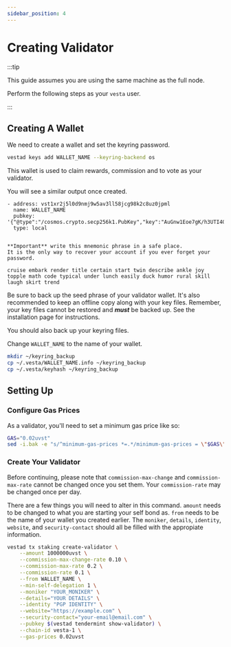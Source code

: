 ```yaml
---
sidebar_position: 4
---
```

# Creating Validator


:::tip

This guide assumes you are using the same machine as the full node.

Perform the following steps as your `vesta` user.

:::

## Creating A Wallet

We need to create a wallet and set the keyring password.

```sh
vestad keys add WALLET_NAME --keyring-backend os
```

This wallet is used to claim rewards, commission and to vote as your validator.

You will see a similar output once created.

```
- address: vst1xr2j5l0d9nmj9w5av3ll58jcg98k2c8uz0jpml
  name: WALLET_NAME
  pubkey: '{"@type":"/cosmos.crypto.secp256k1.PubKey","key":"AuGnw1Eoe7gK/h3UTI4G5RQL+vvVZ7IQV63jkyZDNrAc"}'
  type: local


**Important** write this mnemonic phrase in a safe place.
It is the only way to recover your account if you ever forget your password.

cruise embark render title certain start twin describe ankle joy topple math code typical under lunch easily duck humor rural skill laugh skirt trend

```

Be sure to back up the seed phrase of your validator wallet.  It's also recommended to keep an offline copy along with your key files.  Remember, your key files cannot be restored and ***must*** be backed up.  See the installation page for instructions.

You should also back up your keyring files.

Change `WALLET_NAME` to the name of your wallet.
```sh
mkdir ~/keyring_backup
cp ~/.vesta/WALLET_NAME.info ~/keyring_backup
cp ~/.vesta/keyhash ~/keyring_backup
```

## Setting Up

### Configure Gas Prices

As a validator, you'll need to set a minimum gas price like so:
```sh
GAS="0.02uvst"
sed -i.bak -e "s/^minimum-gas-prices *=.*/minimum-gas-prices = \"$GAS\"/" $HOME/.vesta/config/app.toml
```

### Create Your Validator

Before continuing, please note that `commission-max-change` and `commission-max-rate` cannot be changed once you set them.  Your `commission-rate` may be changed once per day.

There are a few things you will need to alter in this command.  `amount` needs to be changed to what you are starting your self bond as.  `from` needs to be the name of your wallet you created earlier.  The `moniker`, `details`, `identity`, `website`, and `security-contact` should all be filled with the appropiate information.
```sh
vestad tx staking create-validator \
    --amount 1000000uvst \
    --commission-max-change-rate 0.10 \
    --commission-max-rate 0.2 \
    --commission-rate 0.1 \
    --from WALLET_NAME \
    --min-self-delegation 1 \
    --moniker "YOUR_MONIKER" \
    --details="YOUR DETAILS" \
    --identity "PGP IDENTITY" \
    --website="https://example.com" \
    --security-contact="your-email@email.com" \
    --pubkey $(vestad tendermint show-validator) \
    --chain-id vesta-1 \
    --gas-prices 0.02uvst
```
